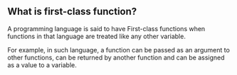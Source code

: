 ## What is first-class function?
A programming language is said to have First-class functions when functions in that language are treated like any other variable.

For example, in such language, a function can be passed as an argument to other functions, can be returned by another function and can be assigned as a value to a variable.
